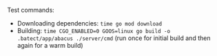 Test commands:

* Downloading dependencies: `time go mod download`
* Building: `time CGO_ENABLED=0 GOOS=linux go build -o .batect/app/abacus ./server/cmd` (run once for initial build and then again for a warm build)
